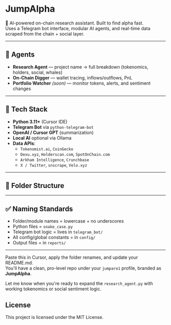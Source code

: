 # JumpAlpha

🚀 AI-powered on-chain research assistant. Built to find alpha fast.  
Uses a Telegram bot interface, modular AI agents, and real-time data scraped from the chain + social layer.

---

## 🧠 Agents

- **Research Agent** — project name → full breakdown (tokenomics, holders, social, whales)
- **On-Chain Digger** — wallet tracing, inflows/outflows, PnL
- **Portfolio Watcher** *(soon)* — monitor tokens, alerts, and sentiment changes

---

## 🔧 Tech Stack

- **Python 3.11+** (Cursor IDE)
- **Telegram Bot** via `python-telegram-bot`
- **OpenAI / Cursor GPT** (summarization)
- **Local AI** optional via Ollama
- **Data APIs**:
  - `Tokenomist.ai`, `CoinGecko`
  - `Dexu.xyz`, `Holderscan.com`, `SpotOnChain.com`
  - `Arkham Intelligence`, `Crunchbase`
  - `X / Twitter`, `snscrape`, `Velo.xyz`

---

## 📁 Folder Structure

---

## ✅ Naming Standards

- Folder/module names = lowercase + no underscores  
- Python files = `snake_case.py`  
- Telegram bot logic = lives in `telegram_bot/`  
- All config/global constants = in `config/`  
- Output files = in `reports/`

---

Paste this in Cursor, apply the folder renames, and update your README.md.  
You'll have a clean, pro-level repo under your `jumparo1` profile, branded as **JumpAlpha**.

Let me know when you're ready to expand the `research_agent.py` with working tokenomics or social sentiment logic.

## License
This project is licensed under the MIT License. 